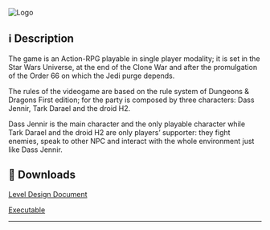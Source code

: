 ![Logo](https://image.ibb.co/fRiZWy/splashscreen.png)

<i class="icon-info"></i> :information_source: **Description**
-------------

The game is an Action-RPG playable in single player modality; it is set in the Star Wars Universe, at the end of the Clone War and after the promulgation of the Order 66 on which the Jedi purge depends.

The rules of the videogame are based on the rule system of Dungeons & Dragons First edition; for the party is composed by three characters: Dass Jennir, Tark Darael and the droid H2.

Dass Jennir is the main character and the only playable character while Tark Darael and the droid H2 are only players’ supporter: they fight enemies, speak to other NPC and interact with the whole environment just like Dass Jennir.

<i class="icon-download"></i> :floppy_disk: **Downloads**
-------------

[<i class="icon-provider-github"></i> Level Design Document](https://github.com/Wemarcus/StarWarsTheWanderingSoul/raw/master/Documentation/Level%20Design%20Document%20(Taras%20Embassy).pdf)

[<i class="icon-provider-github"></i> Executable](https://mega.nz/#!dYV2CYCI!nuSqoXi9yk0SBu4e3Rlj9AuiSPnSXlwCwgNTJvjeYW8)

-------------
